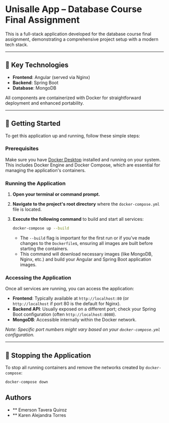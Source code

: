# Unisalle App – Database Course Final Assignment

This is a full-stack application developed for the database course final assignment, demonstrating a comprehensive project setup with a modern tech stack.

---

## 🚀 Key Technologies

* **Frontend**: Angular (served via Nginx)
* **Backend**: Spring Boot
* **Database**: MongoDB

All components are containerized with Docker for straightforward deployment and enhanced portability.

---

## 🐳 Getting Started

To get this application up and running, follow these simple steps:

### Prerequisites

Make sure you have [Docker Desktop](https://www.docker.com/products/docker-desktop/) installed and running on your system. This includes Docker Engine and Docker Compose, which are essential for managing the application's containers.

### Running the Application

1.  **Open your terminal or command prompt.**
2.  **Navigate to the project's root directory** where the `docker-compose.yml` file is located.
3.  **Execute the following command** to build and start all services:

    ```bash
    docker-compose up --build
    ```

    * The `--build` flag is important for the first run or if you've made changes to the `Dockerfile`s, ensuring all images are built before starting the containers.
    * This command will download necessary images (like MongoDB, Nginx, etc.) and build your Angular and Spring Boot application images.

### Accessing the Application

Once all services are running, you can access the application:

* **Frontend**: Typically available at `http://localhost:80` (or `http://localhost` if port 80 is the default for Nginx).
* **Backend API**: Usually exposed on a different port; check your Spring Boot configuration (often `http://localhost:8080`).
* **MongoDB**: Accessible internally within the Docker network.

*Note: Specific port numbers might vary based on your `docker-compose.yml` configuration.*

---

## 🛑 Stopping the Application

To stop all running containers and remove the networks created by `docker-compose`:

```bash
docker-compose down
```


## Authors
* ** Emerson Tavera Quiroz
* ** Karen Alejandra Torres
